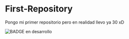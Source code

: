 # First-Repository
Pongo mi primer repositorio pero en realidad llevo ya 30 xD

![BADGE en desarrollo](https://img.shields.io/badge/ESTADO-EN%20DESARROLLO-yellow)
